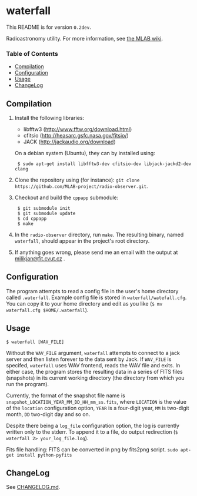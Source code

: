 waterfall
=========

This README is for version `0.2dev`.

Radioastronomy utility. For more information, see [the MLAB wiki](http://wiki.mlab.cz/doku.php?id=en:programming_tasks#open-source_meteor_detection_toolkit).

### Table of Contents
* [Compilation](#compilation)
* [Configuration](#configuration)
* [Usage](#usage)
* [ChangeLog](#changelog)


Compilation
-----------

1. Install the following libraries:
      - libfftw3 (http://www.fftw.org/download.html)
      - cfitsio (http://heasarc.gsfc.nasa.gov/fitsio/)
      - JACK (http://jackaudio.org/download)
   
   On a debian system (Ubuntu), they can by installed using:
   
        $ sudo apt-get install libfftw3-dev cfitsio-dev libjack-jackd2-dev clang

2. Clone the repository using (for instance):
   `git clone https://github.com/MLAB-project/radio-observer.git`.
   
3. Checkout and build the `cppapp` submodule:
        
        $ git submodule init
        $ git submodule update
        $ cd cppapp
        $ make

4. In the `radio-observer` directory, run `make`. The resulting binary, named
   `waterfall`, should appear in the project's root directory.
5. If anything goes wrong, please send me an email with the output at
   milikjan@fit.cvut.cz .


Configuration
-------------

The program attempts to read a config file in the user's home directory called
`.waterfall`. Example config file is stored in `waterfall/watefall.cfg`. You
can copy it to your home directory and edit as you like (`$ mv waterfall.cfg
$HOME/.waterfall`).


Usage
-----

    $ waterfall [WAV_FILE]

Without the `WAV_FILE` argument, `waterfall` attempts to connect to a jack
server and then listen forever to the data sent by Jack. If `WAV_FILE` is
specifed, `waterfall` uses WAV frontend, reads the WAV file and exits.  In
either case, the program stores the resulting data in a series of FITS files
(snapshots) in its current working directory (the directory from which you run
the program).

Currently, the format of the snapshot file name is
`snapshot_LOCATION_YEAR_MM_DD_HH_mm_ss.fits`, where `LOCATION` is the value of
the `location` configuration option, `YEAR` is a four-digit year, `MM` is
two-digit month, `DD` two-digit day and so on.

Despite there being a `log_file` configuration option, the log is currently
written only to the stderr.  To append it to a file, do output redirection (`$
waterfall 2> your_log_file.log`).

Fits file handling: FITS can be converted in png by fits2png script. 
`sudo apt-get install python-pyfits`

ChangeLog
---------

See [CHANGELOG.md](CHANGELOG.md).


